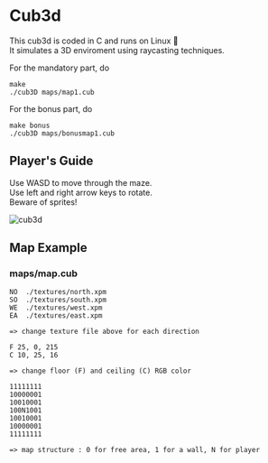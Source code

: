 # Cub3d

This cub3d is coded in C and runs on Linux 🐧  
It simulates a 3D enviroment using raycasting techniques.

For the mandatory part, do
```
make
./cub3D maps/map1.cub
```

For the bonus part, do
```
make bonus
./cub3D maps/bonusmap1.cub
```

## Player's Guide

Use WASD to move through the maze.  
Use left and right arrow keys to rotate.  
Beware of sprites!

![cub3d](https://github.com/user-attachments/assets/4bc7ebcd-3f20-41aa-be95-2776da4a17b6)

## Map Example

### maps/map.cub

```
NO	./textures/north.xpm 
SO  ./textures/south.xpm 
WE  ./textures/west.xpm
EA  ./textures/east.xpm

=> change texture file above for each direction

F 25, 0, 215
C 10, 25, 16

=> change floor (F) and ceiling (C) RGB color

11111111
10000001
10010001
100N1001
10010001
10000001
11111111

=> map structure : 0 for free area, 1 for a wall, N for player
```



